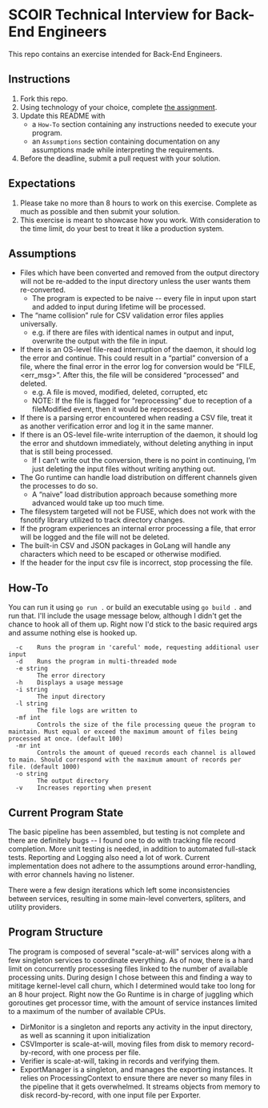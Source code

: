 # SCOIR Technical Interview for Back-End Engineers
This repo contains an exercise intended for Back-End Engineers.

## Instructions
1. Fork this repo.
1. Using technology of your choice, complete [the assignment](./Assignment.md).
1. Update this README with
    * a `How-To` section containing any instructions needed to execute your program.
    * an `Assumptions` section containing documentation on any assumptions made while interpreting the requirements.
1. Before the deadline, submit a pull request with your solution.

## Expectations
1. Please take no more than 8 hours to work on this exercise. Complete as much as possible and then submit your solution.
1. This exercise is meant to showcase how you work. With consideration to the time limit, do your best to treat it like a production system.

## Assumptions
* Files which have been converted and removed from the output directory will not be re-added to the input directory unless the user wants them re-converted.
    - The program is expected to be naive -- every file in input upon start and added to input during lifetime will be processed.
* The “name collision” rule for CSV validation error files applies universally.
    - e.g. if there are files with identical names in output and input, overwrite the output with the file in input.
* If there is an OS-level file-read interruption of the daemon, it should log the error and continue. This could result in a “partial” conversion of a file, where the final error in the error log for conversion would be “FILE,<err_msg>”. After this, the file will be considered “processed” and deleted.
    - e.g. A file is moved, modified, deleted, corrupted, etc
    - NOTE: If the file is flagged for “reprocessing” due to reception of a fileModified event, then it would be reprocessed.
* If there is a parsing error encountered when reading a CSV file, treat it as another verification error and log it in the same manner.
* If there is an OS-level file-write interruption of the daemon, it should log the error and shutdown immediately, without deleting anything in input that is still being processed.
    - If I can’t write out the conversion, there is no point in continuing, I’m just deleting the input files without writing anything out.
* The Go runtime can handle load distribution on different channels given the processes to do so.
    - A “naive” load distribution approach because something more advanced would take up too much time.
* The filesystem targeted will not be FUSE, which does not work with the fsnotify library utilized to track directory changes.
* If the program experiences an internal error processing a file, that error will be logged and the file will not be deleted.
* The built-in CSV and JSON packages in GoLang will handle any characters which need to be escaped or otherwise modified.
* If the header for the input csv file is incorrect, stop processing the file.

## How-To
You can run it using `go run .` or build an executable using `go build .` and run that. I'll include the usage message below, although I didn't get the chance to hook all of them up. Right now I'd stick to the basic required args and assume nothing else is hooked up.
```
  -c    Runs the program in 'careful' mode, requesting additional user input
  -d    Runs the program in multi-threaded mode
  -e string
        The error directory
  -h    Displays a usage message
  -i string
        The input directory
  -l string
        The file logs are written to
  -mf int
        Controls the size of the file processing queue the program to maintain. Must equal or exceed the maximum amount of files being processed at once. (default 100)
  -mr int
        Controls the amount of queued records each channel is allowed to main. Should correspond with the maximum amount of records per file. (default 1000)
  -o string
        The output directory
  -v    Increases reporting when present
```

## Current Program State
The basic pipeline has been assembled, but testing is not complete and there are definitely bugs -- I found one to do with tracking file record completion. More unit testing is needed, in addition to automated full-stack tests. Reporting and Logging also need a lot of work. Current implementation does not adhere to the assumptions around error-handling, with error channels having no listener.

There were a few design iterations which left some inconsistencies between services, resulting in some main-level converters, spliters, and utility providers.

## Program Structure
The program is composed of several "scale-at-will" services along with a few singleton services to coordinate everything. As of now, there is a hard limit on concurrently processesing files linked to the number of available processing units. During design I chose between this and finding a way to mititage kernel-level call churn, which I determined would take too long for an 8 hour project. Right now the Go Runtime is in charge of juggling which goroutines get processor time, with the amount of service instances limited to a maximum of the number of available CPUs.
* DirMonitor is a singleton and reports any activity in the input directory, as well as scanning it upon initialization
* CSVImporter is scale-at-will, moving files from disk to memory record-by-record, with one process per file.
* Verifier is scale-at-will, taking in records and verifying them.
* ExportManager is a singleton, and manages the exporting instances. It relies on ProcessingContext to ensure there are never so many files in the pipeline that it gets overwhelmed. It streams objects from memory to disk record-by-record, with one input file per Exporter.